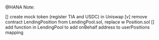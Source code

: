 @HANA Note:

[] create mock token (register TIA and USDC) in Uniswap
[v] remove contract LendingPosition from LendingPool.sol, replace w Position.sol
[] add function in LendingPool to add onBehalf address to userPositions mapping
